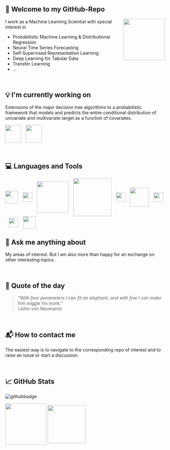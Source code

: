 ## :tada: Welcome to my GitHub-Repo

<p align="right">  
<img align="right" height="130" width="130" src="https://user-images.githubusercontent.com/41187941/205481594-eafa06df-18e8-4354-b0dc-8dcbd79fc520.png">
</p>

I work as a Machine Learning Scientist with special interest in

- Probabilistic Machine Learning & Distributional Regression 
- Neural Time Series Forecasting 
- Self‑Supervised Representation Learning
- Deep Learning for Tabular Data
- Transfer Learning
- ...

<br />

## :bulb: I'm currently working on

Extensions of the major decision tree algorithms to a probabilistic framework that models and predicts the entire conditional distribution of univariate and multivariate target as a function of covariates.

<img align="center" height="55" width="50" src="https://github.com/StatMixedML/XGBoostLSS/raw/master/figures/XGBoostLSS_inv.png"> &ensp;
<img align="center" height="55" width="50" src="https://github.com/StatMixedML/LightGBMLSS/raw/master/figures/LightGBMLSS.png"> &ensp;

<br />


## :computer: Languages and Tools 

<p align="left">  
  <img align="center" height="40" width="40" src="https://cdn.jsdelivr.net/gh/devicons/devicon/icons/python/python-original-wordmark.svg"> &ensp;
  <img align="center" height="30" width="30" src="https://cdn.jsdelivr.net/gh/devicons/devicon/icons/rstudio/rstudio-original.svg"> &ensp;
  <img align="center" height="100" width="100" src="https://cdn.jsdelivr.net/gh/devicons/devicon/icons/pytorch/pytorch-original-wordmark.svg"> &ensp;
  <img align="center" height="120" width="120" src="https://cdn.jsdelivr.net/gh/devicons/devicon/icons/tensorflow/tensorflow-original-wordmark.svg"> &ensp;
    <img align="center" height="30" width="30" src="https://cdn.jsdelivr.net/gh/devicons/devicon/icons/julia/julia-original.svg"> &ensp;
  <img align="center" height="60" width="60" src="https://cdn.jsdelivr.net/gh/devicons/devicon/icons/anaconda/anaconda-original-wordmark.svg"> &ensp;
  <img align="center" height="30" width="30" src="https://cdn.jsdelivr.net/gh/devicons/devicon/icons/github/github-original.svg"> &ensp;
  <img align="center" height="30" width="30" src="https://cdn.jsdelivr.net/gh/devicons/devicon/icons/jenkins/jenkins-original.svg"> &ensp;
  <img align="center" height="40" width="40" src="https://cdn.jsdelivr.net/gh/devicons/devicon/icons/latex/latex-original.svg"> &ensp;
</p>


## :thought_balloon: Ask me anything about

My areas of interest. But I am also more than happy for an exchange on other interesting topics.

<br />

## :speech_balloon: Quote of the day

> *"With four parameters I can fit an elephant, and with five I can make him wiggle his trunk."* <br /> (John von Neumann)

<br />


## :mailbox_with_mail: How to contact me 

The easiest way is to navigate to the corresponding repo of interest and to raise an issue or start a discussion. 

<br />

## :chart_with_upwards_trend: GitHub Stats

![githubbadge](https://img.shields.io/github/followers/StatMixedML?style=social)
<!-- ![](https://github.com/StatMixedML/ghpvc/?username=StatMixedML&color=brightgreen&style=flat) -->

<p align="center">  

<img align="center" height="130.0px" src="https://github-readme-stats.vercel.app/api?username=StatMixedML&show_icons=true&hide_title=true&line_height=21" /><!-- wi*quL3fcV -->
<img align="center" height="120.0px" src="https://github-readme-stats.vercel.app/api/top-langs/?username=StatMixedML&hide=html,jupyter%20notebook,JavaScript,PostScript,SCSS,Less&layout=compact&langs_count=10" /></a>
</p>

<br /> 
